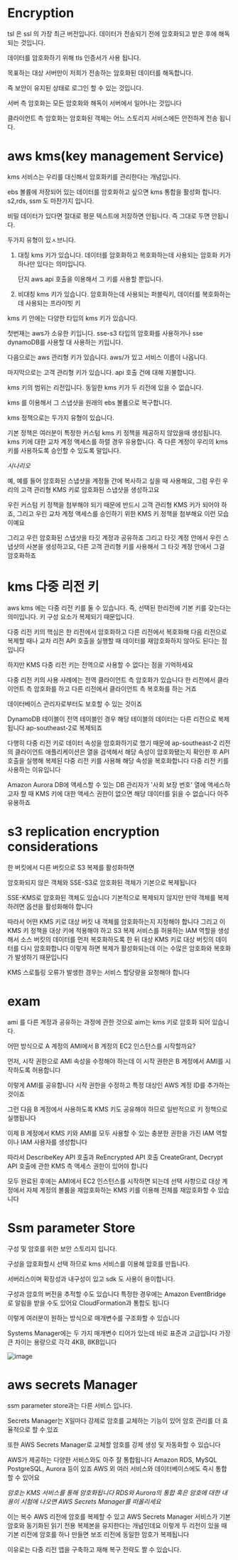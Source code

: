 # Encryption 

tsl 은 ssl 의 가장 최근 버전입니다. 데이터가 전송되기 전에 암호화되고 받은 후에 해독 되는 것입니다. 

데이터를 암호화하기 위해 tls 인증서가 사용 됩니다. 

목표하는 대상 서버만이 저희가 전송하는 암호화된 데이터를 해독합니다. 

즉 보안이 유지된 상태로 로그인 할 수 있는 것입니다. 

서버 측 암호화는
모든 암호화와 해독이 서버에서 일어나는 것입니다

클라이언트 측 암호화는 암호화된 객체는 어느 스토리지 서비스에든 안전하게 전송 됩니다. 

# aws kms(key management Service)

kms 서비스는 우리를 대신해서 암호화키를 관리한다는 개념입니다. 

ebs 볼륨에 저장되어 있는 데이터를 암호화하고 싶으면 kms 통합을 활성화 합니다. s2,rds, ssm 도 마찬가지 입니다. 

비밀 데이터가 있다면 절대로 평문 텍스트에 저장하면 안됩니다. 즉 그대로 두면 안됩니다. 

두가지 유형이 있ㅅ브니다. 

1. 대칭 kms 키가 있습니다.
   데이터를 암호화하고 복호화하는데 사용되는 암호화 키가 하나만 있다는 의미입니다.

   단지 aws api 호출을 이용해서 그 키를 사용할 뿐입니다.

2. 비대칭 kms 키가 있습니다.
   암호화하는데 사용되는 퍼블릭키, 데이터를 복호화하는 데 사용되는 프라이빗 키

kms 키 안에는 다양한 타입의 kms 키가 있습니다. 

첫번재는 aws가 소유한 키입니다. sse-s3 타입의 암호화를 사용하거나 sse dynamoDB를 사용할 대 사용하는 키입니다. 

다음으로는 aws 관리형 키가 있습니다. aws/가 있고 서비스 이름이 나옵니다. 

마지막으로는 고객 관리형 키가 있습니다. api 호출 건에 대해 지불합니다. 

kms 키의 범위는 리전입니다. 동일한 kms 키가 두 리전에 있을 수 없습니다. 

kms 를 이용해서 그 스냅샷을 원래의 ebs 볼륨으로 복구합니다. 

kms 정책으로는 두가지 유형이 있습니다. 

기본 정책은 여러분이 특정한 커스텀 kms 키 정책을 제공하지 않았을때 생성됩니다. kms 키에 대한 교차 계정 액세스를 하렬 경우 유용합니다. 즉 다른 계정이 우리의 kms 키를 사용하도록 승인할 수 있도록 말입니다. 

*시나리오*

예, 예를 들어 암호화된 스냅샷을 계정들 간에 복사하고 싶을 때 사용해요, 그럼 우린 우리의 고객 관리형 KMS 키로
암호화된 스냅샷을 생성하고요

우린 커스텀 키 정책을 첨부해야 되기 때문에 반드시 고객 관리형 KMS 키가 되어야 하죠, 그리고 우린
교차 계정 액세스를 승인하기 위한 KMS 키 정책을 첨부해요
이런 모습이예요

그리고 우린 암호화된 스냅샷을 타깃 계정과 공유하죠
그리고 타깃 계정 안에서 우린 스냅샷의 사본을 생성하고요, 다른 고객 관리형 키를 사용해서 그 타깃 계정 안에서
그걸 암호화하죠

# kms 다중 리전 키

aws kms 에는 다중 리전 키를 둘 수 있습니다. 
즉, 선택된 한리전에 기본 키를 갖는다는 의미입니다. 키 구성 요소가 복제되기 때문입니다. 

다중 리전 키의 핵심은
한 리전에서 암호화하고 다른 리전에서 복호화해
다음 리전으로 복제할 때나 교차 리전 API 호출을 실행할 때
데이터를 재암호화하지 않아도 된다는 점입니다

하지만 KMS 다중 리전 키는 전역으로 사용할 수 없다는 점을 기억하세요

다중 리전 키의 사용 사례에는
전역 클라이언트 측 암호화가 있습니다
한 리전에서 클라이언트 측 암호화를 하고
다른 리전에서 클라이언트 측 복호화를 하는 거죠

데이터베이스 관리자로부터도 보호할 수 있는 것이죠

DynamoDB 테이블이 전역 테이블인 경우
해당 테이블의 데이터는 다른 리전으로 복제됩니다
ap-southeast-2로 복제되죠

다행히 다중 리전 키로 데이터 속성을 암호화하기로 했기 때문에
ap-southeast-2 리전의 클라이언트 애플리케이션은
열을 검색해서 해당 속성이 암호화됐는지 확인한 후
API 호출을 실행해
복제된 다중 리전 키를 사용해 해당 속성을 복호화합니다
다중 리전 키를 사용하는 이유입니다

Amazon Aurora DB에 액세스할 수 있는 DB 관리자가
'사회 보장 번호' 열에 액세스하고자 할 때
KMS 키에 대한 액세스 권한이 없으면
해당 데이터를 읽을 수 없습니다
아주 유용하죠

# s3 replication encryption considerations 

한 버킷에서 다른 버킷으로 S3 복제를 활성화하면

암호화되지 않은 객체와 SSE-S3로 암호화된 객체가 기본으로 복제됩니다

SSE-KMS로 암호화된 객체도 있습니다
기본적으로 복제되지 않지만
만약 객체를 복제하려면
옵션을 활성화해야 합니다

따라서 어떤 KMS 키로
대상 버킷 내 객체를 암호화하는지 지정해야 합니다
그리고 이 KMS 키 정책을 대상 키에 적용해야 하고
S3 복제 서비스를 허용하는 IAM 역할을 생성해서
소스 버킷의 데이터를 먼저 복호화하도록 한 뒤
대상 KMS 키로 대상 버킷의 데이터를 다시 암호화합니다
이렇게 하면 복제가 활성화되는데
이는 수많은 암호화와 복호화가 발생하기 때문입니다

KMS 스로틀링 오류가 발생한 경우는 서비스 할당량을 요청해야 합니다


# exam

ami 를 다른 계정과 공유하는 과정에 관한 것으로 aim는 kms 키로 암호화 되어 있습니다. 

어떤 방식으로 A 계정의 AMI에서 B 계정의 EC2 인스턴스를 시작할까요?

먼저, 시작 권한으로 AMI 속성을 수정해야 하는데
이 시작 권한은 B 계정에서 AMI를 시작하도록 허용합니다

이렇게 AMI를 공유합니다
시작 권한을 수정하고 특정 대상인 AWS 계정 ID를 추가하는 것이죠

그런 다음 B 계정에서 사용하도록 KMS 키도 공유해야 하므로
일반적으로 키 정책으로 실행됩니다

이제 B 계정에서 KMS 키와 AMI를 모두 사용할 수 있는
충분한 권한을 가진 IAM 역할이나 IAM 사용자를 생성합니다

따라서 DescribeKey API 호출과 ReEncrypted API 호출
CreateGrant, Decrypt API 호출에 관한 KMS 측 액세스 권한이 있어야 합니다

모두 완료된 후에는 AMI에서 EC2 인스턴스를 시작하면 되는데
선택 사항으로 대상 계정에서 자체 계정의 볼륨을 재암호화하는
KMS 키를 이용해 전체를 재암호화할 수 있습니다

# Ssm parameter Store

구성 및 암호를 위한 보안 스토리지 입니다. 

구성을 암호화할시 선택 하므로 kms 서비스를 이용해 암호를 만듭니다. 

서버리스이며 확장성과 내구성이 있고 sdk 도 사용이 용이합니다. 

구성과 암호의 버전을 추적할 수도 있습니다
특정한 경우에는 Amazon EventBridge로 알림을 받을 수도 있어요
CloudFormation과 통합도 됩니다

이렇게 여러분이 원하는 방식으로 매개변수를 구조화할 수 있습니다

Systems Manager에는 두 가지 매개변수 티어가 있는데
바로 표준과 고급입니다
가장 큰 차이는 용량으로 각각 4KB, 8KB입니다

![image](https://github.com/InHeeS/Certified-AWS/assets/105423951/9d76decf-d843-45fd-aebe-1eaa43d19e98)

# aws secrets Manager

ssm parameter store과는 다른 서비스 입니다. 

Secrets Manager는 X일마다 강제로 암호를 교체하는 기능이 있어
암호 관리를 더 효율적으로 할 수 있죠

또한 AWS Secrets Manager로
교체할 암호를 강제 생성 및 자동화할 수 있습니다

AWS가 제공하는 다양한 서비스와도 아주 잘 통합됩니다
Amazon RDS, MySQL PostgreSQL, Aurora 등이 있죠
AWS 외 여러 서비스와 데이터베이스에도 즉시 통합할 수 있어요

*암호는 KMS 서비스를 통해 암호화됩니다
RDS와 Aurora의 통합 혹은 암호에 대한 내용이 시험에 나오면
AWS Secrets Manager를 떠올리세요*

이는 복수 AWS 리전에 암호를 복제할 수 있고
AWS Secrets Manager 서비스가
기본 암호와 동기화된 읽기 전용 복제본을 유지한다는 개념인데요
이렇게 두 리전이 있을 때 기본 리전에 암호를 하나 만들면
보조 리전에 동일한 암호가 복제됩니다

이유로는 다중 리전 앱을 구축하고 재해 복구 전략도 짤 수 있습니다. 


